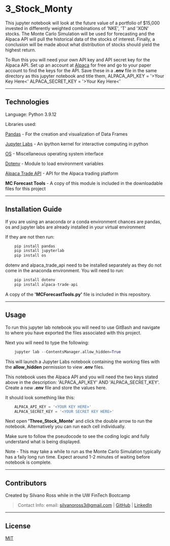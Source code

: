 # 3_Stock_Monty

This jupyter notebook will look at the future value of a portfolio of $15,000 invested 
in differently weighted combinations of 'NKE', 'T' and 'XON' stocks. The Monte Carlo
Simulation will be used for forecasting and the Alpaca API will pull the historical data
of the stocks of interest. Finally, a conclusion will be made about what distribution
of stocks should yield the highest return.

To Run this you will need your own API key and API secret key for the Alpaca API.
Set up an account at [Alpaca](https://alpaca.markets/) for free and go to your
paper account to find the keys for the API. Save these in a **.env** file in the
same directory as this jupyter notebook and title them,
ALPACA_API_KEY = '>Your Key Here<'
ALPACA_SECRET_KEY = '>Your Key Here<'

---

## Technologies

Language: Python 3.9.12

Libraries used:

[Pandas](https://pandas.pydata.org/pandas-docs/stable/index.html) - For the creation and visualization of Data Frames

[Jupyter Labs](https://jupyter.org/) - An ipython kernel for interactive computing in python

[OS](https://docs.python.org/3/library/os.html) - Miscellaneous operating system interface

[Dotenv](https://github.com/motdotla/dotenv) - Module to load environment variables 

[Alpaca Trade API](https://alpaca.markets/docs/) - API for the Alpaca trading platform

**MC Forecast Tools** - A copy of this module is included in the downloadable files for this project

---

## Installation Guide

If you are using an anaconda or a conda environment chances are pandas, os and jupyter labs are already installed in your virtual environment 

If they are not then run:
```python
    pip install pandas
    pip install jupyterlab
    pip install os
```

dotenv and alpaca_trade_api need to be installed separately as they do not come in the anaconda environment.
You will need to run:
```python
    pip install dotenv
    pip install alpaca-trade-api
```

A copy of the **'MCForecastTools.py'** file is included in this repository.

---

## Usage

To run this jupyter lab notebook you will need to use GitBash and navigate to where you have exported the files associated with this project.

Next you will need to type the following:

```python
    jupyter lab --ContentsManager.allow_hidden=True
```

This will launch a Jupyter Labs notebook containing the working files with the **allow_hidden** permission to view **.env** files.

This notebook uses the Alpaca API and you will need the two keys stated above in the description: 'ALPACA_API_KEY' AND 'ALPACA_SECRET_KEY'. Create a new **.env** file and store the values here.

It should look something like this:

```python
    ALPACA_API_KEY = '<YOUR KEY HERE>'
    ALPACA_SECRET_KEY = '<YOUR SECRET KEY HERE>'
```

Next open **'Three_Stock_Monte'** and click the double arrow to run the notebook. Alternatively you can run each cell individually.

Make sure to follow the pseudocode to see the coding logic and fully understand what is being displayed.

Note - This may take a while to run as the Monte Carlo Simulation typically has a faily long run time. Expect around 1-2 minutes of waiting before notebook is complete.

---

## Contributors

Created by Silvano Ross while in the UW FinTech Bootcamp
> Contact Info:
> email: silvanoross3@gmail.com |
> [GitHub](https://github.com/silvanoross) |
> [LinkedIn](https://www.linkedin.com/in/silvano-ross-b6a15a93/)

---

## License

[MIT](LICENSE)



